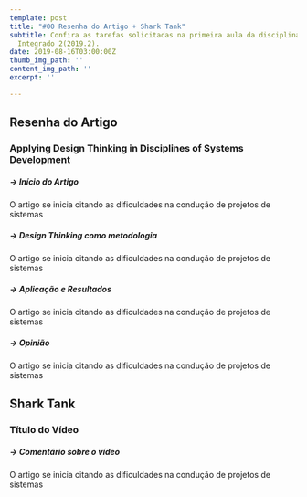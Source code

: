 ```yaml
---
template: post
title: "#00 Resenha do Artigo + Shark Tank"
subtitle: Confira as tarefas solicitadas na primeira aula da disciplina de Projeto
  Integrado 2(2019.2).
date: 2019-08-16T03:00:00Z
thumb_img_path: ''
content_img_path: ''
excerpt: ''

---
```

## Resenha do Artigo

### Applying Design Thinking in Disciplines of Systems Development

##### → _Início do Artigo_

O artigo se inicia citando as dificuldades na condução de projetos de sistemas

##### → _Design Thinking como metodologia_

O artigo se inicia citando as dificuldades na condução de projetos de sistemas

##### → _Aplicação e Resultados_

O artigo se inicia citando as dificuldades na condução de projetos de sistemas

##### → _Opinião_

O artigo se inicia citando as dificuldades na condução de projetos de sistemas

## Shark Tank

### Título do Vídeo

##### → _Comentário sobre o vídeo_

O artigo se inicia citando as dificuldades na condução de projetos de sistemas